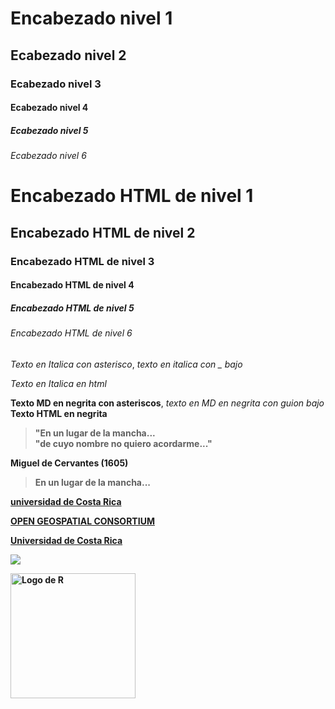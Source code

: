 # Encabezado nivel 1
## Ecabezado nivel 2
### Ecabezado nivel 3
#### Ecabezado nivel 4
##### Ecabezado nivel 5
###### Ecabezado nivel 6

<h1>Encabezado HTML de nivel 1</h1>
<h2>Encabezado HTML de nivel 2</h2>
<h3>Encabezado HTML de nivel 3</h3>
<h4>Encabezado HTML de nivel 4</h4>
<h5>Encabezado HTML de nivel 5</h5>
<h6>Encabezado HTML de nivel 6</h6>

*Texto en Italica con asterisco*, _texto en italica con _ bajo_

<em>Texto en Italica en html</em>

**Texto MD en negrita con asteriscos**, _texto en MD en negrita con guion bajo_
\
<strong>Texto HTML en negrita<strong>
  
  >"En un lugar de la mancha...  
  >"de cuyo nombre no quiero acordarme..."
  
  Miguel de Cervantes (1605)
  
  <blockquote>En un lugar de la mancha...</blockquote>
  
  [universidad de Costa Rica](http://www.ucr.ac.cr)
  
  <a href="http://www.ogc.org/">OPEN GEOSPATIAL CONSORTIUM</A>
  
   <a href="httpS://www.UCR.AC.CR/">Universidad de Costa Rica</A>
   
   ![](https://www.r-project.org/logo/Rlogo.png)

<img src="https://www.r-project.org/logo/Rlogo.png" alt="Logo de R" width="200">
